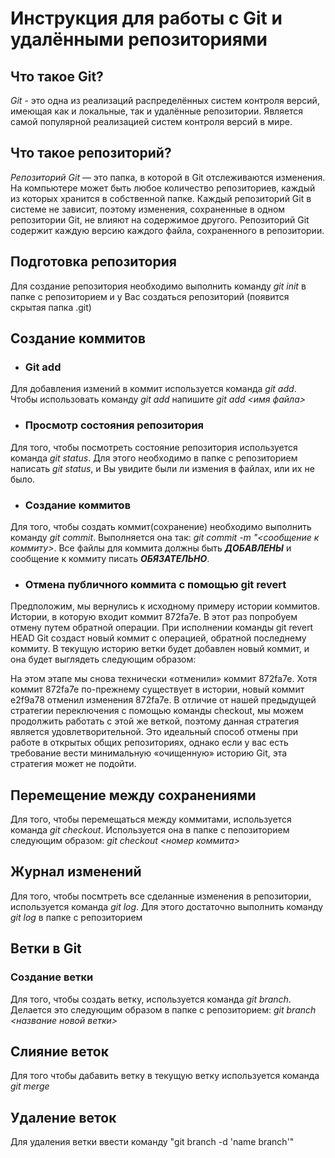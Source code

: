 # Инструкция для работы с Git и удалёнными репозиториями

## Что такое Git?
*Git* - это одна из реализаций распределённых систем контроля версий, имеющая как и локальные, так и удалённые репозитории. Является самой популярной реализацией систем контроля версий в мире.

## Что такое репозиторий?
*Репозиторий Git* — это папка, в которой в Git отслеживаются изменения. На компьютере может быть любое количество репозиториев, каждый из которых хранится в собственной папке. Каждый репозиторий Git в системе не зависит, поэтому изменения, сохраненные в одном репозитории Git, не влияют на содержимое другого. Репозиторий Git содержит каждую версию каждого файла, сохраненного в репозитории.

## Подготовка репозитория
Для создание репозитория необходимо выполнить команду *git init*  в папке с репозиторием и у Вас создаться репозиторий (появится скрытая папка .git)

## Создание коммитов

* ### Git add
Для добавления измений в коммит используется команда *git add*. Чтобы использовать команду *git add* напишите *git add <имя файла>*

* ### Просмотр состояния репозитория
Для того, чтобы посмотреть состояние репозитория используется команда *git status*. Для этого необходимо в папке с репозиторием написать *git status*, и Вы увидите были ли измения в файлах, или их не было.

* ### Создание коммитов
Для того, чтобы создать коммит(сохранение) необходимо выполнить команду *git commit*. Выполняется она так: *git commit -m "<сообщение к коммиту>*. Все файлы для коммита должны быть ***ДОБАВЛЕНЫ*** и сообщение к коммиту писать ***ОБЯЗАТЕЛЬНО***.

* ### Отмена публичного коммита с помощью git revert

Предположим, мы вернулись к исходному примеру истории коммитов. Истории, в которую входит коммит 872fa7e. В этот раз попробуем отмену путем обратной операции. При исполнении команды git revert HEAD Git создаст новый коммит с операцией, обратной последнему коммиту. В текущую историю ветки будет добавлен новый коммит, и она будет выглядеть следующим образом:

На этом этапе мы снова технически «отменили» коммит 872fa7e. Хотя коммит 872fa7e по-прежнему существует в истории, новый коммит e2f9a78 отменил изменения 872fa7e. В отличие от нашей предыдущей стратегии переключения с помощью команды checkout, мы можем продолжить работать с этой же веткой, поэтому данная стратегия является удовлетворительной. Это идеальный способ отмены при работе в открытых общих репозиториях, однако если у вас есть требование вести минимальную «очищенную» историю Git, эта стратегия может не подойти.

## Перемещение между сохранениями
Для того, чтобы перемещаться между коммитами, используется команда *git checkout*. Используется она в папке с пепозиторием следующим образом: *git checkout <номер коммита>*

## Журнал изменений
Для того, чтобы посмтреть все сделанные изменения в репозитории, используется команда *git log*. Для этого достаточно выполнить команду *git log* в папке с репозиторием

## Ветки в Git

### Создание ветки

Для того, чтобы создать ветку, используется команда *git branch*. Делается это следующим образом в папке с репозиторием: *git branch <название новой ветки>*

## Слияние веток

Для того чтобы дабавить ветку в текущую ветку используется команда *git merge <name branch>*

## Удаление веток
Для удаления ветки ввести команду "git branch -d 'name branch'"
